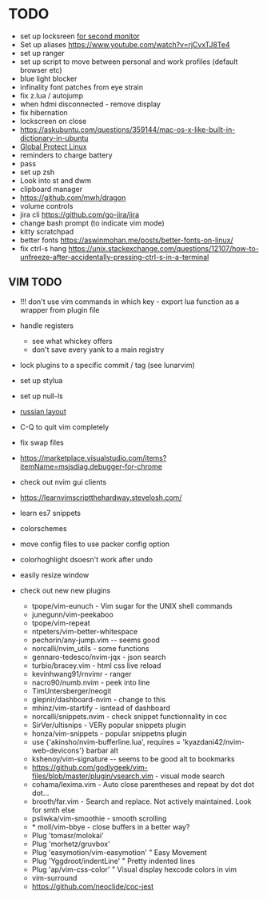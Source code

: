# TODO

- set up locksreen [for second monitor](https://www.reddit.com/r/unixporn/comments/3358vu/i3lock_unixpornworthy_lock_screen/)
- Set up aliases https://www.youtube.com/watch?v=rjCvxTJ8Te4
- set up ranger
- set up script to move between personal and work profiles (default browser etc)
- blue light blocker
- infinality font patches from eye strain
- fix z.lua / autojump
- when hdmi disconnected - remove display
- fix hibernation
- lockscreen on close
- https://askubuntu.com/questions/359144/mac-os-x-like-built-in-dictionary-in-ubuntu
- [Global Protect Linux](https://live.paloaltonetworks.com/t5/general-topics/global-protect-new-linux-ui/td-p/304425#)
- reminders to charge battery
- pass
- set up zsh
- Look into st and dwm
- clipboard manager
- https://github.com/mwh/dragon
- volume controls
- jira cli https://github.com/go-jira/jira
- change bash prompt (to indicate vim mode)
- kitty scratchpad
- better fonts https://aswinmohan.me/posts/better-fonts-on-linux/
- fix ctrl-s hang https://unix.stackexchange.com/questions/12107/how-to-unfreeze-after-accidentally-pressing-ctrl-s-in-a-terminal

## VIM TODO

- !!! don't use vim commands in which key - export lua function as a wrapper from plugin file
- handle registers
  - see what whickey offers
  - don't save every yank to a main registry
- lock plugins to a specific commit / tag (see lunarvim)
- set up stylua
- set up null-ls
- [russian layout](https://habr.com/ru/post/98393/)
- C-Q to quit vim completely
- fix swap files
- https://marketplace.visualstudio.com/items?itemName=msjsdiag.debugger-for-chrome
- check out nvim gui clients
- https://learnvimscriptthehardway.stevelosh.com/
- learn es7 snippets
- colorschemes
- move config files to use packer config option
- colorhoghlight dsoesn't work after undo
- easily resize window

- check out new new plugins
  - tpope/vim-eunuch - Vim sugar for the UNIX shell commands
  - junegunn/vim-peekaboo
  - tpope/vim-repeat
  - ntpeters/vim-better-whitespace
  - pechorin/any-jump.vim -- seems good
  - norcalli/nvim_utils - some functions
  - gennaro-tedesco/nvim-jqx - json search
  - turbio/bracey.vim - html css live reload
  - kevinhwang91/rnvimr - ranger
  - nacro90/numb.nvim - peek into line
  - TimUntersberger/neogit
  - glepnir/dashboard-nvim - change to this
  - mhinz/vim-startify - isntead of dashboard
  - norcalli/snippets.nvim - check snippet functionnality in coc
  - SirVer/ultisnips - VERy popular snippets plugin
  - honza/vim-snippets - popular snippetns plugin
  - use {'akinsho/nvim-bufferline.lua', requires = 'kyazdani42/nvim-web-devicons'} barbar alt
  - kshenoy/vim-signature -- seems to be good alt to bookmarks
  - https://github.com/godlygeek/vim-files/blob/master/plugin/vsearch.vim - visual mode search
  - cohama/lexima.vim - Auto close parentheses and repeat by dot dot dot...
  - brooth/far.vim - Search and replace. Not actively maintained. Look for smth else
  - psliwka/vim-smoothie - smooth scrolling
  - \* moll/vim-bbye - close buffers in a better way?
  - Plug 'tomasr/molokai'
  - Plug 'morhetz/gruvbox'
  - Plug 'easymotion/vim-easymotion' " Easy Movement
  - Plug 'Yggdroot/indentLine' " Pretty indented lines
  - Plug 'ap/vim-css-color' " Visual display hexcode colors in vim
  - vim-surround
  - https://github.com/neoclide/coc-jest
